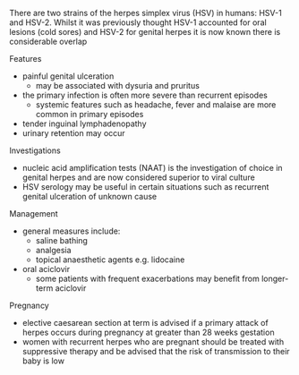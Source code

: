 There are two strains of the herpes simplex virus (HSV) in humans: HSV\-1 and HSV\-2\. Whilst it was previously thought HSV\-1 accounted for oral lesions (cold sores) and HSV\-2 for genital herpes it is now known there is considerable overlap  
  
Features  
* painful genital ulceration
	+ may be associated with dysuria and pruritus
* the primary infection is often more severe than recurrent episodes
	+ systemic features such as headache, fever and malaise are more common in primary episodes
* tender inguinal lymphadenopathy
* urinary retention may occur

  
Investigations  
* nucleic acid amplification tests (NAAT) is the investigation of choice in genital herpes and are now considered superior to viral culture
* HSV serology may be useful in certain situations such as recurrent genital ulceration of unknown cause

  
Management  
* general measures include:
	+ saline bathing
	+ analgesia
	+ topical anaesthetic agents e.g. lidocaine
* oral aciclovir
	+ some patients with frequent exacerbations may benefit from longer\-term aciclovir

  
Pregnancy  
* elective caesarean section at term is advised if a primary attack of herpes occurs during pregnancy at greater than 28 weeks gestation
* women with recurrent herpes who are pregnant should be treated with suppressive therapy and be advised that the risk of transmission to their baby is low
